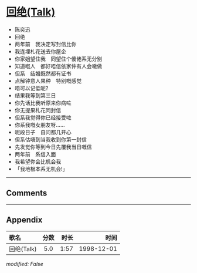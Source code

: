 # [回绝(Talk)](https://music.163.com/song?id=67743)

* 陈奕迅
* 回绝
* 两年前　我决定写封信比你
* 我连埋札花送去你屋企
* 你家姐望住我　同望住个傻佬系无分别
* 知道嘅人　都好唔信依家仲有人会噉做
* 但系　结婚既然都有证书
* 点解钟意人果种　特别嘅感觉
* 唔可以记低呢?
* 结果我等到第三日
* 你先话比我听原来你病咗
* 你无提果札花同封信
* 但系我觉得你已经接受咗
* 你系我嘅女朋友呀......
* 呢段日子　自问都几开心
* 但系估唔到当我收到你第一封信
* 先发觉你等到今日先覆我当日嘅信
* 两年前　系信入面
* 我希望你会比机会我
* 「我地根本系无机会!」


---

## Comments


---

## Appendix

|歌名|分数|时长|时间|
|:---|:---:|---:|---:|
|回绝(Talk)|5.0|1:57|1998-12-01

*modified: False*